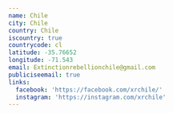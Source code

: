 ```yaml
---
name: Chile
city: Chile
country: Chile
iscountry: true
countrycode: cl
latitude: -35.76652
longitude: -71.543
email: Extinctionrebellionchile@gmail.com
publiciseemail: true
links:
  facebook: 'https://facebook.com/xrchile/'
  instagram: 'https://instagram.com/xrchile'
---
```


